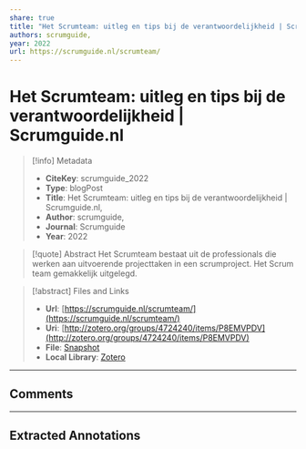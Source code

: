 ```yaml
---
share: true
title: "Het Scrumteam: uitleg en tips bij de verantwoordelijkheid | Scrumguide.nl"
authors: scrumguide,
year: 2022 
url: https://scrumguide.nl/scrumteam/
---
```


# Het Scrumteam: uitleg en tips bij de verantwoordelijkheid | Scrumguide.nl

> [!info] Metadata
> - **CiteKey**: scrumguide_2022
> - **Type**: blogPost
> - **Title**: Het Scrumteam: uitleg en tips bij de verantwoordelijkheid | Scrumguide.nl, 
> - **Author**: scrumguide,
> - **Journal**: Scrumguide 
> - **Year**: 2022 

> [!quote] Abstract
> Het Scrumteam bestaat uit de professionals die werken aan uitvoerende projecttaken in een scrumproject. Het Scrum team gemakkelijk uitgelegd.

> [!abstract] Files and Links
> - **Url**: [https://scrumguide.nl/scrumteam/](https://scrumguide.nl/scrumteam/)
> - **Uri**: [http://zotero.org/groups/4724240/items/P8EMVPDV](http://zotero.org/groups/4724240/items/P8EMVPDV)
> - **File**: [Snapshot](file:///Users/jan/Zotero/storage/LMM58I4J/scrumteam.html)
> - **Local Library**: [Zotero]((zotero://select/groups/4724240/items/P8EMVPDV))

----

## Comments



----

## Extracted Annotations

